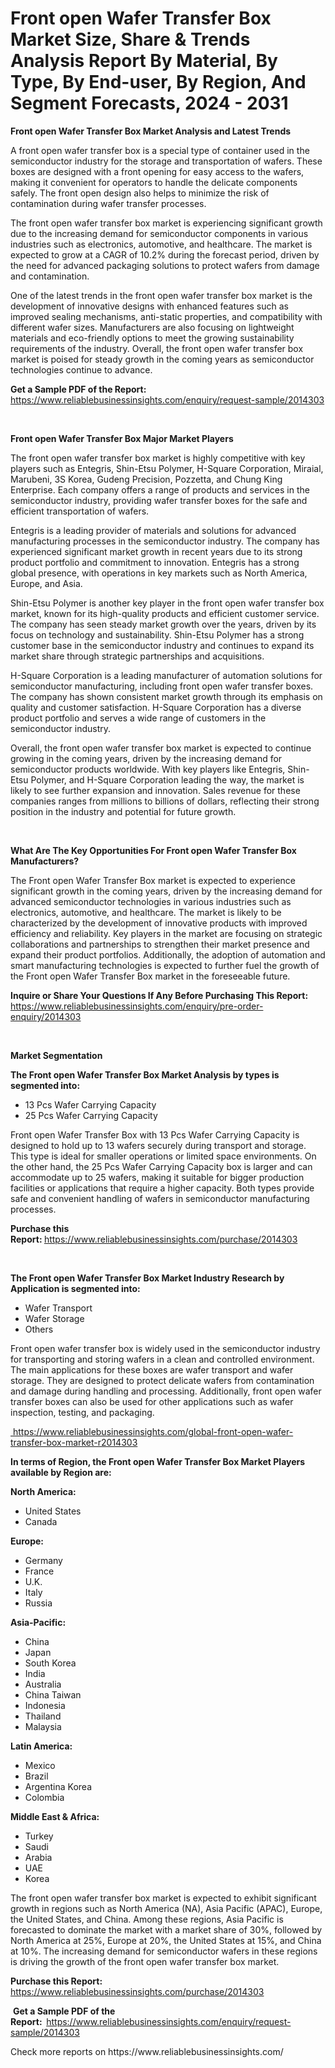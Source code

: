 <p><h1>Front open Wafer Transfer Box Market Size, Share & Trends Analysis Report By Material, By Type, By End-user, By Region, And Segment Forecasts, 2024 - 2031</h1></p><p><strong>Front open Wafer Transfer Box Market Analysis and Latest Trends</strong></p>
<p><p>A front open wafer transfer box is a special type of container used in the semiconductor industry for the storage and transportation of wafers. These boxes are designed with a front opening for easy access to the wafers, making it convenient for operators to handle the delicate components safely. The front open design also helps to minimize the risk of contamination during wafer transfer processes.</p><p>The front open wafer transfer box market is experiencing significant growth due to the increasing demand for semiconductor components in various industries such as electronics, automotive, and healthcare. The market is expected to grow at a CAGR of 10.2% during the forecast period, driven by the need for advanced packaging solutions to protect wafers from damage and contamination.</p><p>One of the latest trends in the front open wafer transfer box market is the development of innovative designs with enhanced features such as improved sealing mechanisms, anti-static properties, and compatibility with different wafer sizes. Manufacturers are also focusing on lightweight materials and eco-friendly options to meet the growing sustainability requirements of the industry. Overall, the front open wafer transfer box market is poised for steady growth in the coming years as semiconductor technologies continue to advance.</p></p>
<p><strong>Get a Sample PDF of the Report:&nbsp;</strong> <a href="https://www.reliablebusinessinsights.com/enquiry/request-sample/2014303">https://www.reliablebusinessinsights.com/enquiry/request-sample/2014303</a></p>
<p>&nbsp;</p>
<p><strong>Front open Wafer Transfer Box Major Market Players</strong></p>
<p><p>The front open wafer transfer box market is highly competitive with key players such as Entegris, Shin-Etsu Polymer, H-Square Corporation, Miraial, Marubeni, 3S Korea, Gudeng Precision, Pozzetta, and Chung King Enterprise. Each company offers a range of products and services in the semiconductor industry, providing wafer transfer boxes for the safe and efficient transportation of wafers.</p><p>Entegris is a leading provider of materials and solutions for advanced manufacturing processes in the semiconductor industry. The company has experienced significant market growth in recent years due to its strong product portfolio and commitment to innovation. Entegris has a strong global presence, with operations in key markets such as North America, Europe, and Asia.</p><p>Shin-Etsu Polymer is another key player in the front open wafer transfer box market, known for its high-quality products and efficient customer service. The company has seen steady market growth over the years, driven by its focus on technology and sustainability. Shin-Etsu Polymer has a strong customer base in the semiconductor industry and continues to expand its market share through strategic partnerships and acquisitions.</p><p>H-Square Corporation is a leading manufacturer of automation solutions for semiconductor manufacturing, including front open wafer transfer boxes. The company has shown consistent market growth through its emphasis on quality and customer satisfaction. H-Square Corporation has a diverse product portfolio and serves a wide range of customers in the semiconductor industry.</p><p>Overall, the front open wafer transfer box market is expected to continue growing in the coming years, driven by the increasing demand for semiconductor products worldwide. With key players like Entegris, Shin-Etsu Polymer, and H-Square Corporation leading the way, the market is likely to see further expansion and innovation. Sales revenue for these companies ranges from millions to billions of dollars, reflecting their strong position in the industry and potential for future growth.</p></p>
<p>&nbsp;</p>
<p><strong>What Are The Key Opportunities For Front open Wafer Transfer Box Manufacturers?</strong></p>
<p><p>The Front open Wafer Transfer Box market is expected to experience significant growth in the coming years, driven by the increasing demand for advanced semiconductor technologies in various industries such as electronics, automotive, and healthcare. The market is likely to be characterized by the development of innovative products with improved efficiency and reliability. Key players in the market are focusing on strategic collaborations and partnerships to strengthen their market presence and expand their product portfolios. Additionally, the adoption of automation and smart manufacturing technologies is expected to further fuel the growth of the Front open Wafer Transfer Box market in the foreseeable future.</p></p>
<p><strong>Inquire or Share Your Questions If Any Before Purchasing This Report:</strong> <a href="https://www.reliablebusinessinsights.com/enquiry/pre-order-enquiry/2014303">https://www.reliablebusinessinsights.com/enquiry/pre-order-enquiry/2014303</a></p>
<p>&nbsp;</p>
<p><strong>Market Segmentation</strong></p>
<p><strong>The Front open Wafer Transfer Box Market Analysis by types is segmented into:</strong></p>
<p><ul><li>13 Pcs Wafer Carrying Capacity</li><li>25 Pcs Wafer Carrying Capacity</li></ul></p>
<p><p>Front open Wafer Transfer Box with 13 Pcs Wafer Carrying Capacity is designed to hold up to 13 wafers securely during transport and storage. This type is ideal for smaller operations or limited space environments. On the other hand, the 25 Pcs Wafer Carrying Capacity box is larger and can accommodate up to 25 wafers, making it suitable for bigger production facilities or applications that require a higher capacity. Both types provide safe and convenient handling of wafers in semiconductor manufacturing processes.</p></p>
<p><strong>Purchase this Report:&nbsp;</strong><a href="https://www.reliablebusinessinsights.com/purchase/2014303">https://www.reliablebusinessinsights.com/purchase/2014303</a></p>
<p>&nbsp;</p>
<p><strong>The Front open Wafer Transfer Box Market Industry Research by Application is segmented into:</strong></p>
<p><ul><li>Wafer Transport</li><li>Wafer Storage</li><li>Others</li></ul></p>
<p><p>Front open wafer transfer box is widely used in the semiconductor industry for transporting and storing wafers in a clean and controlled environment. The main applications for these boxes are wafer transport and wafer storage. They are designed to protect delicate wafers from contamination and damage during handling and processing. Additionally, front open wafer transfer boxes can also be used for other applications such as wafer inspection, testing, and packaging.</p></p>
<p><a href="https://www.reliablebusinessinsights.com/global-front-open-wafer-transfer-box-market-r2014303">&nbsp;https://www.reliablebusinessinsights.com/global-front-open-wafer-transfer-box-market-r2014303</a></p>
<p><strong>In terms of Region, the Front open Wafer Transfer Box Market Players available by Region are:</strong></p>
<p>
    <p> <strong> North America: </strong>
        <ul>
            <li>United States</li>
            <li>Canada</li>
        </ul>
        </p> 
    <p> <strong> Europe: </strong>
        <ul>
            <li>Germany</li>
            <li>France</li>
            <li>U.K.</li>
            <li>Italy</li>
            <li>Russia</li>
        </ul>
        </p> 
    <p> <strong> Asia-Pacific: </strong>
        <ul>
            <li>China</li>
            <li>Japan</li>
            <li>South Korea</li>
            <li>India</li>
            <li>Australia</li>
            <li>China Taiwan</li>
            <li>Indonesia</li>
            <li>Thailand</li>
            <li>Malaysia</li>
        </ul>
        </p> 
    <p> <strong> Latin America: </strong>
        <ul>
            <li>Mexico</li>
            <li>Brazil</li>
            <li>Argentina Korea</li>
            <li>Colombia</li>
        </ul>
        </p> 
    <p> <strong> Middle East & Africa: </strong>
        <ul>
            <li>Turkey</li>
            <li>Saudi</li>
            <li>Arabia</li>
            <li>UAE</li>
            <li>Korea</li>
        </ul>
    </p>
    </p>
<p><p>The front open wafer transfer box market is expected to exhibit significant growth in regions such as North America (NA), Asia Pacific (APAC), Europe, the United States, and China. Among these regions, Asia Pacific is forecasted to dominate the market with a market share of 30%, followed by North America at 25%, Europe at 20%, the United States at 15%, and China at 10%. The increasing demand for semiconductor wafers in these regions is driving the growth of the front open wafer transfer box market.</p></p>
<p><strong>Purchase this Report: </strong><a href="https://www.reliablebusinessinsights.com/purchase/2014303">https://www.reliablebusinessinsights.com/purchase/2014303</a></p>
<p>&nbsp;<strong>Get a Sample PDF of the Report:&nbsp;&nbsp;</strong><a href="https://www.reliablebusinessinsights.com/enquiry/request-sample/2014303">https://www.reliablebusinessinsights.com/enquiry/request-sample/2014303</a></p>
<p><strong></strong></p>
<p>Check more reports on https://www.reliablebusinessinsights.com/</p>